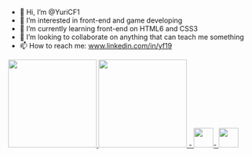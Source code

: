- 👋 Hi, I’m @YuriCF1
- 👀 I’m interested in front-end and game developing 
- 🌱 I’m currently learning front-end on HTML6 and CSS3 
- 💞️ I’m looking to collaborate on anything that can teach me something
- 📫 How to reach me: www.linkedin.com/in/yf19

<a href="https://github.com/YuriCF1">
  <img height="180em" src="https://github-readme-stats.vercel.app/api?username=YuriCF1&show_icons=true&theme=chartreuse-dark&include_all_commits=true&count_private=true"/>
  <img height="180em" src="https://github-readme-stats.vercel.app/api/top-langs/?username=YuriCF1&layout=compact&langs_count=7&theme=chartreuse-dark"/>
</div>
- <img src="https://cdn.jsdelivr.net/gh/devicons/devicon/icons/html5/html5-original-wordmark.svg" width="40" height="40"/>- <img src="https://cdn.jsdelivr.net/gh/devicons/devicon/icons/css3/css3-original-wordmark.svg" width="40" height="40"/>


<!---
YuriCF1/YuriCF1 is a ✨ special ✨ repository because its `README.md` (this file) appears on your GitHub profile.
You can click the Preview link to take a look at your changes.
--->
